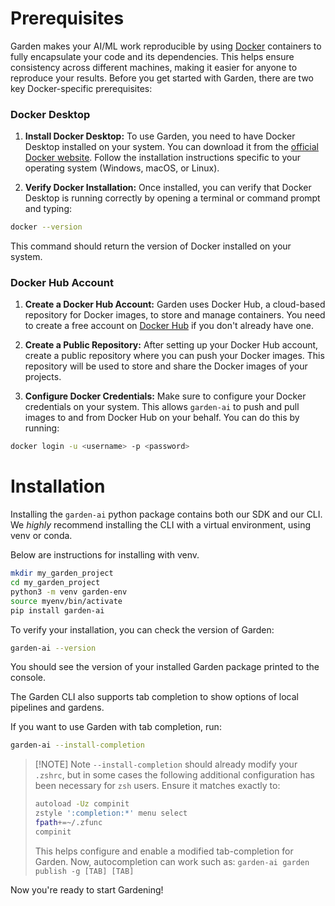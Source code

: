 # Prerequisites

Garden makes your AI/ML work reproducible by using [Docker](https://www.docker.com/) containers to fully encapsulate your code and its dependencies. This helps ensure consistency across different machines, making it easier for anyone to reproduce your results. Before you get started with Garden, there are two key Docker-specific prerequisites:

### Docker Desktop

1. **Install Docker Desktop:** To use Garden, you need to have Docker Desktop installed on your system. You can download it from the [official Docker website](https://www.docker.com/products/docker-desktop). Follow the installation instructions specific to your operating system (Windows, macOS, or Linux).

2. **Verify Docker Installation:** Once installed, you can verify that Docker Desktop is running correctly by opening a terminal or command prompt and typing:
```bash
docker --version
```
This command should return the version of Docker installed on your system.

### Docker Hub Account

1. **Create a Docker Hub Account:** Garden uses Docker Hub, a cloud-based repository for Docker images, to store and manage containers. You need to create a free account on [Docker Hub](https://hub.docker.com/signup) if you don't already have one.

2. **Create a Public Repository:** After setting up your Docker Hub account, create a public repository where you can push your Docker images. This repository will be used to store and share the Docker images of your projects.

3. **Configure Docker Credentials:** Make sure to configure your Docker credentials on your system. This allows `garden-ai` to push and pull images to and from Docker Hub on your behalf. You can do this by running:
```bash
docker login -u <username> -p <password>
```
# Installation

Installing the `garden-ai` python package contains both our SDK and our CLI. We _highly_ recommend installing the CLI with a virtual environment, using venv or conda.

Below are instructions for installing with venv.

```bash
mkdir my_garden_project
cd my_garden_project
python3 -m venv garden-env
source myenv/bin/activate
pip install garden-ai
```

To verify your installation, you can check the version of Garden:

```bash
garden-ai --version
```

You should see the version of your installed Garden package printed to the console.

The Garden CLI also supports tab completion to show options of local pipelines and gardens.

If you want to use Garden with tab completion, run:
```bash
garden-ai --install-completion
```
> [!NOTE] Note
> ``--install-completion`` should already modify your ``.zshrc``, but in some cases the following additional configuration has been necessary for ``zsh`` users. Ensure it matches exactly to:
>```bash
>autoload -Uz compinit
>zstyle ':completion:*' menu select
>fpath+=~/.zfunc
>compinit
>```
> This helps configure and enable a modified tab-completion for Garden.
> Now, autocompletion can work such as: ```garden-ai garden publish -g [TAB] [TAB]```

Now you're ready to start Gardening!
